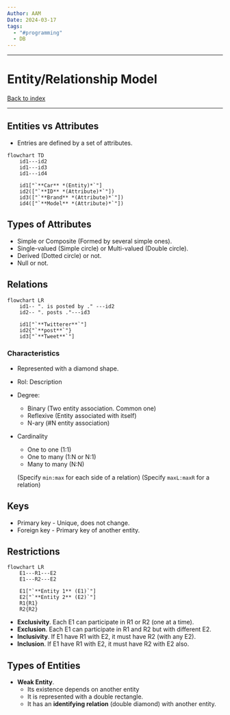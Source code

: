 ```yaml
---
Author: AAM
Date: 2024-03-17
tags:
  - "#programming"
  - DB
---
```


---
# Entity/Relationship Model

[Back to index](../../DATABASES.md)

---

## Entities vs Attributes

- Entries are defined by a set of attributes.

```mermaid
flowchart TD
	id1---id2
	id1---id3
	id1---id4

	id1["`**Car** *(Entity)*`"]
	id2(["`**ID** *(Attribute)*`"])
	id3(["`**Brand** *(Attribute)*`"])
	id4(["`**Model** *(Attribute)*`"])
```
## Types of Attributes

- Simple or Composite (Formed by several simple ones).
- Single-valued (Simple circle) or Multi-valued (Double circle).
- Derived (Dotted circle) or not.
- Null or not.

## Relations

```mermaid
flowchart LR
	id1-- ". is posted by ." ---id2
	id2-- ". posts ."---id3

	id1["`**Twitterer**`"]
	id2{"`**post**`"}
	id3["`**Tweet**`"]
```
### Characteristics
- Represented with a diamond shape.
- Rol: Description
- Degree:
	- Binary (Two entity association. Common one)
	- Reflexive (Entity associated with itself)
	- N-ary (#N entity association)
- Cardinality
	- One to one (1:1)
	- One to many (1:N or N:1)
	- Many to many (N:N)

	(Specify `min:max` for each side of a relation)
	(Specify `maxL:maxR` for a relation)

## Keys

- Primary key - Unique, does not change.
- Foreign key - Primary key of another entity.

## Restrictions

```mermaid
flowchart LR
	E1---R1---E2
	E1---R2---E2

	E1["`**Entity 1** (E1)`"]
	E2["`**Entity 2** (E2)`"]
	R1{R1}
	R2{R2}
```

- **Exclusivity**. Each E1 can participate in R1 or R2 (one at a time).
- **Exclusion**. Each E1 can participate in R1 and R2 but with different E2.
- **Inclusivity**. If E1 have R1 with E2, it must have R2 (with any E2).
- **Inclusion**. If E1 have R1 with E2, it must have R2 with E2 also.

## Types of Entities

- **Weak Entity**.
	- Its existence depends on another entity
	- It is represented with a double rectangle.
	- It has an **identifying relation** (double diamond) with another entity.
